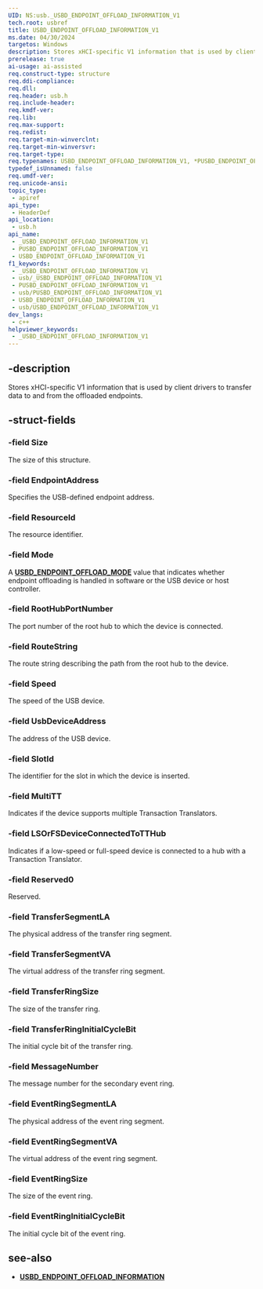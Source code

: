 ```yaml
---
UID: NS:usb._USBD_ENDPOINT_OFFLOAD_INFORMATION_V1
tech.root: usbref
title: USBD_ENDPOINT_OFFLOAD_INFORMATION_V1
ms.date: 04/30/2024
targetos: Windows
description: Stores xHCI-specific V1 information that is used by client drivers to transfer data to and from the offloaded endpoints.
prerelease: true
ai-usage: ai-assisted
req.construct-type: structure
req.ddi-compliance: 
req.dll: 
req.header: usb.h
req.include-header: 
req.kmdf-ver: 
req.lib: 
req.max-support: 
req.redist: 
req.target-min-winverclnt: 
req.target-min-winversvr: 
req.target-type: 
req.typenames: USBD_ENDPOINT_OFFLOAD_INFORMATION_V1, *PUSBD_ENDPOINT_OFFLOAD_INFORMATION_V1
typedef_isUnnamed: false
req.umdf-ver: 
req.unicode-ansi: 
topic_type:
 - apiref
api_type:
 - HeaderDef
api_location:
 - usb.h
api_name:
 - _USBD_ENDPOINT_OFFLOAD_INFORMATION_V1
 - PUSBD_ENDPOINT_OFFLOAD_INFORMATION_V1
 - USBD_ENDPOINT_OFFLOAD_INFORMATION_V1
f1_keywords:
 - _USBD_ENDPOINT_OFFLOAD_INFORMATION_V1
 - usb/_USBD_ENDPOINT_OFFLOAD_INFORMATION_V1
 - PUSBD_ENDPOINT_OFFLOAD_INFORMATION_V1
 - usb/PUSBD_ENDPOINT_OFFLOAD_INFORMATION_V1
 - USBD_ENDPOINT_OFFLOAD_INFORMATION_V1
 - usb/USBD_ENDPOINT_OFFLOAD_INFORMATION_V1
dev_langs:
 - c++
helpviewer_keywords:
 - _USBD_ENDPOINT_OFFLOAD_INFORMATION_V1
---
```


## -description

Stores xHCI-specific V1 information that is used by client drivers to transfer data to and from the offloaded endpoints.

## -struct-fields

### -field Size

The size of this structure.

### -field EndpointAddress

Specifies the USB-defined endpoint address.

### -field ResourceId

The resource identifier.

### -field Mode

A **[USBD_ENDPOINT_OFFLOAD_MODE](ne-usb-_usbd_endpoint_offload_mode.md)** value that indicates whether endpoint offloading is handled in software or the USB device or host controller.

### -field RootHubPortNumber

The port number of the root hub to which the device is connected.

### -field RouteString

The route string describing the path from the root hub to the device.

### -field Speed

The speed of the USB device.

### -field UsbDeviceAddress

The address of the USB device.

### -field SlotId

The identifier for the slot in which the device is inserted.

### -field MultiTT

Indicates if the device supports multiple Transaction Translators.

### -field LSOrFSDeviceConnectedToTTHub

Indicates if a low-speed or full-speed device is connected to a hub with a Transaction Translator.

### -field Reserved0

Reserved.

### -field TransferSegmentLA

The physical address of the transfer ring segment.

### -field TransferSegmentVA

The virtual address of the transfer ring segment.

### -field TransferRingSize

The size of the transfer ring.

### -field TransferRingInitialCycleBit

The initial cycle bit of the transfer ring.

### -field MessageNumber

The message number for the secondary event ring.

### -field EventRingSegmentLA

The physical address of the event ring segment.

### -field EventRingSegmentVA

The virtual address of the event ring segment.

### -field EventRingSize

The size of the event ring.

### -field EventRingInitialCycleBit

The initial cycle bit of the event ring.

## see-also

- **[USBD_ENDPOINT_OFFLOAD_INFORMATION](ns-usb-_usbd_endpoint_offload_information.md)**
